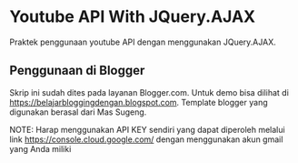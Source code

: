 # Youtube API With JQuery.AJAX 
Praktek penggunaan youtube API dengan menggunakan JQuery.AJAX.

## Penggunaan di Blogger
Skrip ini sudah dites pada layanan Blogger.com. Untuk demo bisa dilihat di https://belajarbloggingdengan.blogspot.com. Template blogger yang digunakan berasal dari Mas Sugeng. 

NOTE: Harap menggunakan API KEY sendiri yang dapat diperoleh melalui link https://console.cloud.google.com/ dengan menggunakan akun gmail yang Anda miliki
